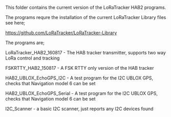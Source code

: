 This folder contains the current version of the LoRaTracker HAB2 programs.

The programs requre the installation of the current LoRaTracker Library files see here;

https://github.com/LoRaTracker/LoRaTracker-Library

The programs are;

LoRaTracker_HAB2_160817 - The HAB tracker transmitter, supports two way LoRa control and tracking

FSKRTTY_HAB2_150817 - A FSK RTTY only version of the HAB tracker

HAB2_UBLOX_EchoGPS_I2C - A test program for the I2C UBLOX GPS, checks that Navigation model 6 can be set

HAB2_UBLOX_EchoGPS_Serial - A test program for the I2C UBLOX GPS, checks that Navigation model 6 can be set

I2C_Scanner - a basic I2C scanner, just reports any I2C devices found
